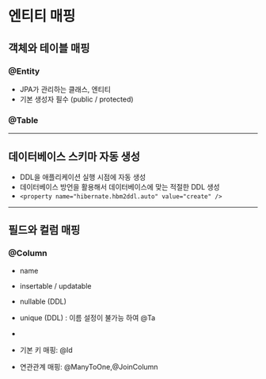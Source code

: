 # 엔티티 매핑
## 객체와 테이블 매핑
### @Entity
- JPA가 관리하는 클래스, 엔티티
- 기본 생성자 필수 (public / protected)

### @Table

---
## 데이터베이스 스키마 자동 생성
- DDL을 애플리케이션 실행 시점에 자동 생성
- 데이터베이스 방언을 활용해서 데이터베이스에 맞는 적절한 DDL 생성
- `<property name="hibernate.hbm2ddl.auto" value="create" />`

---
## 필드와 컬럼 매핑
### @Column
- name
- insertable / updatable
- nullable (DDL)
- unique (DDL) : 이름 설정이 불가능 하여 @Ta
- 


- 기본 키 매핑: @Id 
- 연관관계 매핑: @ManyToOne,@JoinColumn